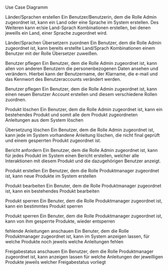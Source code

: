  Use Case Diagramm

  Länder/Sprachen erstellen
    Ein Benutzer/Benutzerin, dem die Rolle Admin zugeordnet ist, kann 
    ein Land oder eine Sprache im System erstellen. Des Weiteren kann er/sie Land-Sprach Kombinationen erstellen, bei denen jeweills ein Land, einer Sprache zugeordnet wird.

  Länder/Sprachen Übersetzern zuordnen
    Ein Benutzer, dem die Rolle Admin zugeordnet ist, kann 
    bereits erstellte Land/Sprach Kombinationen einem Benutzer mit der Rolle Übersetzer zuweißen.

  Benutzer pflegen
    Ein Benutzer, dem die Rolle Admin zugeordnet ist, kann allen von anderen Benutzern die personenbezogenen Daten ansehen und verändern. Hierbei kann der Benutzername, der Klarname, die e-mail und das Kennwort des Benutzeraccounts verändert werden.

  Benutzer pflegen
    Ein Benutzer, dem die Rolle Admin zugeordnet ist, kann einen neuen Benutzer Account erstellen und diesem verschiedene Rollen zuordnen.

  Produkt löschen
    Ein Benutzer, dem die Rolle Admin zugeordnet ist, kann ein bestehendes Produkt und somit alle dem Produkt zugeordneten Anleitungen aus dem System löschen

  Übersetzung löschen
    Ein Benutzer, dem die Rolle Admin zugeordnet ist, kann jede im System vorhandene Anleitung löschen, die nicht final geprüft und einem gesperrten Produkt zugeordnet ist.

  Bericht anfordern
    Ein Benutzer, dem die Rolle Admin zugeordnet ist, kann für jedes Produkt im System einen Bericht erstellen, welcher alle Interaktionen mit diesem Produkt und die dazugehörigen Benutzer anzeigt.

  Produkt erstellen
    Ein Benutzer, dem die Rolle Produktmanager zugeordnet ist, kann neue Produkte im System erstellen

  Produkt bearbeiten
    Ein Benuter, dem die Rolle Produktmanager zugeordnet ist, kann ein bestehendes Produkt bearbeiten

  Produkt sperren
     Ein Benuter, dem die Rolle Produktmanager zugeordnet ist, kann ein bestimmtes Produkt sperren

  Produkt sperren
     Ein Benuter, dem die Rolle Produktmanager zugeordnet ist, kann von ihm gesperrte Produkte, wieder entsperren
  
  fehlende Anleitungen anschauen 
    Ein Benuter, dem die Rolle Produktmanager zugeordnet ist, kann im System anzeigen lassen, für welche Produkte noch jeweils welche Anleitungen fehlen

  Freigabestatus anschauen
    Ein Benutzer, dem die Rolle Produktmanager zugeordnet ist, kann anzeigen lassen für welche Anleitungen der jeweilligen Produkte jeweils welcher Freigabestatus vorliegt


  





